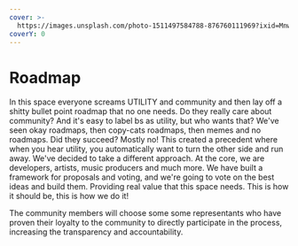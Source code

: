 ```yaml
---
cover: >-
  https://images.unsplash.com/photo-1511497584788-876760111969?ixid=MnwxMjA3fDB8MHxwaG90by1wYWdlfHx8fGVufDB8fHx8&ixlib=rb-1.2.1&auto=format&fit=crop&w=3432&q=80
coverY: 0
---
```


# Roadmap

In this space everyone screams UTILITY and community and then lay off a shitty bullet point roadmap that no one needs. Do they really care about community? And it's easy to label bs as utility, but who wants that? We've seen okay roadmaps, then copy-cats roadmaps, then memes and no roadmaps. Did they succeed? Mostly no! This created a precedent where when you hear utility, you automatically want to turn the other side and run away. We've decided to take a different approach. At the core, we are developers, artists, music producers and much more. We have built a framework for proposals and voting, and we're going to vote on the best ideas and build them. Providing real value that this space needs. This is how it should be, this is how we do it!

The community members will choose some some representants who have proven their loyalty to the community to directly participate in the process, increasing the transparency and accountability.
